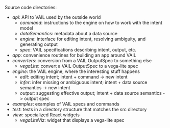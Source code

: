 Source code directories:

* *api*: API to VAIL used by the outside world
    * *command*: instructions to the engine on how to work with the intent model
    * *dataSemantics*: metadata about a data source
    * *engine*: interface for editing intent, resolving ambiguity, and generating output
    * *spec*: VAIL specifications describing intent, output, etc.
* *app*: convenience routines for building an app around VAIL
* *converters*: conversion from a VAIL OutputSpec to something else
    * *vegaLite*: convert a VAIL OutputSpec to a vega-lite spec
* *engine*: the VAIL engine, where the interesting stuff happens
  * *edit*: editing intent; intent + command -> new intent
  * *infer*: infer missing or ambiguous intent; intent + data source semantics -> new intent
  * *output*: suggesting effective output; intent + data source semantics -> output spec
* *examples*: examples of VAIL specs and commands
* *test*: tests in a directory structure that matches the src directory
* *view*: specialized React widgets
    * *vegaLiteViz*: widget that displays a vega-lite spec
